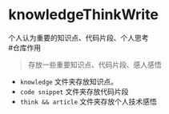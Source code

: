 # knowledgeThinkWrite
个人认为重要的知识点、代码片段、个人思考  
#仓库作用
> 存放一些重要知识点、代码片段、感人感悟
- `knowledge` 文件夹存放知识点。
- `code snippet` 文件夹存放代码片段
- `think && article` 文件夹存放个人技术感悟 